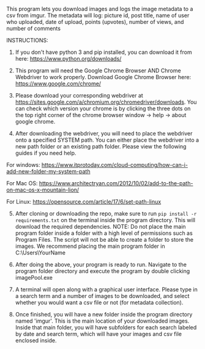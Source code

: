 This program lets you download images and logs the image metadata to a csv from imgur.
The metadata will log: picture id, post title, name of user who uploaded, date of upload, points (upvotes), number of views, and number of comments

INSTRUCTIONS:
1. If you don't have python 3 and pip installed, you can download it from here: https://www.python.org/downloads/

2. This program will need the Google Chrome Browser AND Chrome Webdriver to work properly. Download Google Chrome Browser here: https://www.google.com/chrome/

3. Please download your corresponding webdriver at https://sites.google.com/a/chromium.org/chromedriver/downloads. You can check which version your chrome is by clicking the three dots on the top right corner of the chrome browser window -> help -> about google chrome.

4. After downloading the webdriver, you will need to place the webdriver onto a specified SYSTEM path. You can either place the webdriver into a new path folder or an existing path folder.
Please view the following guides if you need help.

  For windows: https://www.itprotoday.com/cloud-computing/how-can-i-add-new-folder-my-system-path

  For Mac OS: https://www.architectryan.com/2012/10/02/add-to-the-path-on-mac-os-x-mountain-lion/

  For Linux: https://opensource.com/article/17/6/set-path-linux

5. After cloning or downloading the repo, make sure to run `pip install -r requirements.txt` on the terminal inside the program directory. This will download the required dependencies. NOTE: Do not place the main program folder inside a folder with a high level of permissions such as Program Files. The script will not be able to create a folder to store the images. We recommend placing the main program folder in C:\Users\YourName

6. After doing the above, your program is ready to run. Navigate to the program folder directory and execute the program by double clicking imagePool.exe

7. A terminal will open along with a graphical user interface. Please type in a search term and a number of images to be downloaded, and select whether you would want a csv file or not (for metadata collection).

8. Once finished, you will have a new folder inside the program directory named 'imgur'. This is the main location of your downloaded images. Inside that main folder, you will have subfolders for each search labeled by date and search term, which will have your images and csv file enclosed inside.
